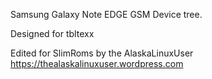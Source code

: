 Samsung Galaxy Note EDGE GSM Device tree.

Designed for tbltexx

Edited for SlimRoms by the AlaskaLinuxUser
https://thealaskalinuxuser.wordpress.com
